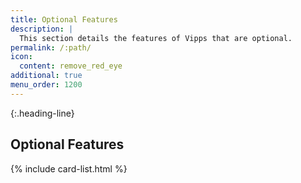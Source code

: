 ```yaml
---
title: Optional Features
description: |
  This section details the features of Vipps that are optional.
permalink: /:path/
icon:
  content: remove_red_eye
additional: true
menu_order: 1200
---
```


{:.heading-line}

## Optional Features

{% include card-list.html %}
